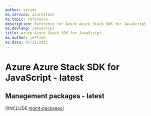 ```yaml
---
author: xirzec
ms.service: azurestack
ms.topic: reference
description: Reference for Azure Azure Stack SDK for JavaScript
ms.devlang: javascript
title: Azure Azure Stack SDK for JavaScript
ms.author: jeffish
ms.data: 07/22/2022
---
```

# Azure Azure Stack SDK for JavaScript - latest

## Management packages - latest
[!INCLUDE [mgmt-packages](azure-stack-mgmt-index.md)]